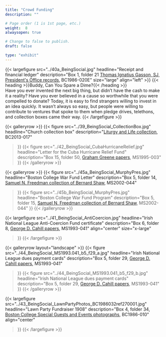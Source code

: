 ```yaml
---
title: "Crowd Funding"
description: ""

# Page order (1 is 1st page, etc.)
weight:  8
alwaysopen: true

# Change to false to publish.
draft: false

type: "exhibit"
---
```


{{< largefigure src="../40a_BeingSocial.jpg"
                headline="Receipt and financial ledger"
                description="Box 1, folder 21 [Thomas Ignatius Gasson, SJ, President's Office records](https://bc-primo.hosted.exlibrisgroup.com/primo-explore/fulldisplay?docid=ALMA-BC21331141970001021&context=L&vid=bclib_new&search_scope=lib_BURNS&tab=bcl_only&lang=en_US), BC1986-020E"
                size="large" align="left" >}}
{{< heading >}}Buddy, Can You Spare a Dime?{{< /heading >}}  
Have you ever invented the next big thing, but didn’t have the cash to make it a reality? Have you ever believed in a cause so worthwhile that you were compelled to donate? Today, it is easy to find strangers willing to invest in an idea quickly. It wasn’t always so easy, but people were willing to contribute to ventures that spoke to them when pledge drives, telethons, and collection boxes came their way.
{{< /largefigure >}}

{{< galleryrow >}}
{{< figure src="../39_BeingSocial_CollectionBox.jpg"
            headline="Church collection box"
            description="[Liturgy and Life collection](https://bc-primo.hosted.exlibrisgroup.com/primo-explore/fulldisplay?docid=ALMA-BC21440260550001021&context=L&vid=bclib_new&search_scope=lib_BURNS&tab=bcl_only&lang=en_US), BC2013-017"
>}}
{{< figure src="../42_BeingSocial_CubaHurricaneRelief.jpg"
            headline="Letter for the Cuba Hurricane Relief Fund"
            description="Box 15, folder 50, [Graham Greene papers](https://bc-primo.hosted.exlibrisgroup.com/primo-explore/fulldisplay?docid=ALMA-BC21351254200001021&context=L&vid=bclib_new&search_scope=lib_BURNS&tab=bcl_only&lang=en_US), MS1995-003"
>}}
{{< /galleryrow >}}

{{< galleryrow >}}
{{< figure src="../45a_BeingSocial_MurphyPres.jpg"
            headline="Boston College War Fund Letter"
            description="Box 5, folder 14, [Samuel N. Freedman collection of Bernard Shaw](https://bc-primo.hosted.exlibrisgroup.com/primo-explore/fulldisplay?docid=ALMA-BC21354365750001021&context=L&vid=bclib_new&search_scope=lib_BURNS&tab=bcl_only&lang=en_US), MS2002-044"
>}}
{{< figure src="../45b_BeingSocial_MurphyPres.jpg"
            headline="Boston College War Fund Program"
            description="Box 5, folder 15, [Samuel N. Freedman collection of Bernard Shaw](https://bc-primo.hosted.exlibrisgroup.com/primo-explore/fulldisplay?docid=ALMA-BC21354365750001021&context=L&vid=bclib_new&search_scope=lib_BURNS&tab=bcl_only&lang=en_US), MS2002-044"
>}}
{{< /galleryrow >}}

{{< largefigure src="../41_BeingSocial_AntiCoercion.jpg"
            headline="Irish National League Anti-Coercion Fund certificate"
            description="Box 6, folder 8, [George D. Cahill papers](https://bc-primo.hosted.exlibrisgroup.com/primo-explore/fulldisplay?docid=ALMA-BC21354365750001021&context=L&vid=bclib_new&search_scope=lib_BURNS&tab=bcl_only&lang=en_US), MS1993-041"
            align="center" size="x-large"
>}}
{{< /largefigure >}}

{{< galleryrow layout="landscape" >}}
{{< figure src="../44_BeingSocial_MS1993.041_b5_f29_a.jpg"
            headline="Irish National League dues payment cards"
            description="Box 5, folder 29, [George D. Cahill papers](https://bc-primo.hosted.exlibrisgroup.com/primo-explore/fulldisplay?docid=ALMA-BC21354365750001021&context=L&vid=bclib_new&search_scope=lib_BURNS&tab=bcl_only&lang=en_US), MS1993-041"
>}}
{{< figure src="../44_BeingSocial_MS1993.041_b5_f29_b.jpg"
            headline="Irish National League dues payment cards"
            description="Box 5, folder 29, [George D. Cahill papers](https://bc-primo.hosted.exlibrisgroup.com/primo-explore/fulldisplay?docid=ALMA-BC21354365750001021&context=L&vid=bclib_new&search_scope=lib_BURNS&tab=bcl_only&lang=en_US), MS1993-041"
>}}
{{< /galleryrow >}}

{{<  largefigure src="../43_BeingSocial_LawnPartyPhotos_BC1986032ref270001.jpg"
            headline="Lawn Party Fundraiser 1908"
            description="Box 4, folder 34, [Boston College Special Guests and Events photographs](https://bc-primo.hosted.exlibrisgroup.com/primo-explore/fulldisplay?docid=ALMA-BC21425342270001021&context=L&vid=bclib_new&search_scope=bcl&tab=bcl_only&lang=en_US), BC1986-010"
            align="center"
>}}
{{< /largefigure >}}
